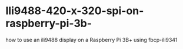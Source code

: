 # Ili9488-420-x-320-spi-on-raspberry-pi-3b-
how to use an ili9488 display on a Raspberry Pi 3B+ using fbcp-ili9341
